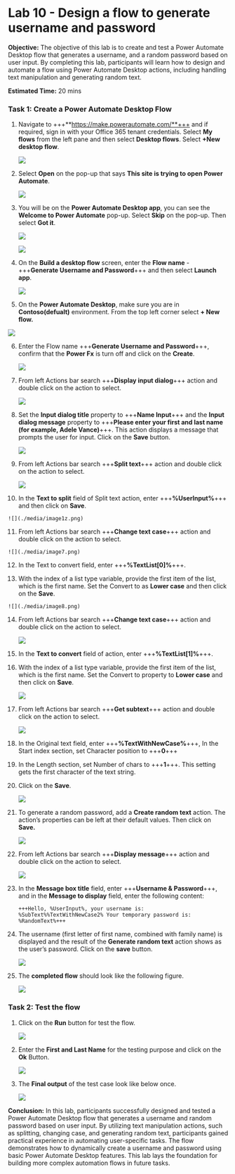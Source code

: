 # **Lab 10 - Design a flow to generate username and password**​

**Objective:** The objective of this lab is to create and test a Power
Automate Desktop flow that generates a username, and a random password
based on user input. By completing this lab, participants will learn how
to design and automate a flow using Power Automate Desktop actions,
including handling text manipulation and generating random text.

**Estimated Time:** 20 mins

### **Task 1: Create a Power Automate Desktop Flow**

1.  Navigate to +++**https://make.powerautomate.com/**+++ and if required, sign in with your Office 365 tenant credentials. Select **My flows** from the left pane and then select **Desktop flows**. Select **+New desktop flow**.

    ![](./media/image1.1.png)

2.  Select **Open** on the pop-up that says **This site is trying to open Power Automate**.

    ![](./media/image1.2.1.png)
    
3.  You will be on the **Power Automate Desktop app**, you can see the **Welcome to Power Automate** pop-up. Select **Skip** on the pop-up. Then select **Got it**.

    ![](./media/image1.2.2.png)

    ![](./media/image1.2.3.png)
  
4. On the **Build a desktop flow** screen, enter the **Flow name** - +++**Generate Username and Password**+++ and then select **Launch app**.

    ![](./media/image1.2.png)

5.   On the **Power Automate Desktop**, make sure you are in **Contoso(defualt)** environment. From the top left corner select **+ New flow.**
    

   ![](./media/image1.png)

6.  Enter the Flow name +++**Generate Username and Password**+++, confirm that 
    the **Power Fx** is turn off and click on the **Create**.

    ![](./media/imageaz.png)


7.  From left Actions bar search +++**Display input dialog**+++ action and
    double click on the action to select.

    ![](./media/image3.png)


8.  Set the **Input dialog title** property to +++**Name Input**+++ and
    the **Input dialog message** property to +++**Please enter your first
    and last name (for example, Adele Vance)**+++. This action displays a
    message that prompts the user for input. Click on the **Save**
    button.

    ![](./media/image4.png)


9.  From left Actions bar search +++**Split text**+++ action and double click
    on the action to select.

     ![](./media/image5.png)


10.  In the **Text to split** field of Split text action,
    enter +++**%UserInput%**+++ and then click on **Save**.

    ![](./media/image1z.png)


11.  From left Actions bar search +++**Change text case**+++ action and double
    click on the action to select.

    ![](./media/image7.png)


12.  In the Text to convert field, enter +++**%TextList\[0\]%**+++. 

13.  With the index of a list type variable, provide the first item of
    the list, which is the first name. Set the Convert to as **Lower
    case** and then click on the **Save**.

    ![](./media/image8.png)


14. From left Actions bar search +++**Change text case**+++ action and double
    click on the action to select.

    ![](./media/image9.png)

15. In the **Text to convert** field of action, enter
    +++**%TextList[1]%**+++.

16. With the index of a list type variable, provide the first item of
    the list, which is the first name. Set the Convert to property to
    **Lower case** and then click on **Save**.

    ![](./media/image10.png)


17. From left Actions bar search +++**Get subtext**+++ action and double click
    on the action to select.

    ![](./media/image11.png)


18. In the Original text field, enter +++**%TextWithNewCase%**+++, In the
    Start index section, set Character position to +++**0**+++

19. In the Length section, set Number of chars to +++**1**+++. This setting
    gets the first character of the text string.

20. Click on the **Save**.

    ![](./media/image12.png)


21. To generate a random password, add a **Create random text** action.
    The action’s properties can be left at their default values. Then
    click on **Save.**

    ![](./media/image13.png)


22. From left Actions bar search +++**Display message**+++ action and double
    click on the action to select.

    ![](./media/image14.png)


23. In the **Message box title** field, enter +++**Username & Password**+++,
    and in the **Message to display** field, enter the following
    content:

        +++Hello, %UserInput%, your username is: %SubText%%TextWithNewCase2% Your temporary password is: %RandomText%+++

24. The username (first letter of first name, combined with family name)
    is displayed and the result of the **Generate random text** action
    shows as the user’s password. Click on the **save** button.

    ![](./media/image15.png)


25. The **completed flow** should look like the following figure.

    ![](./media/image16.png)


### **Task 2: Test the flow**

1.  Click on the **Run** button for test the flow.

    ![](./media/image17.png)


2.  Enter the **First and Last Name** for the testing purpose and click
    on the **Ok** Button.

    ![](./media/image18.png)


3.  The **Final output** of the test case look like below once.

      ![](./media/image19.png)


**Conclusion:** In this lab, participants successfully designed and
tested a Power Automate Desktop flow that generates a username and
random password based on user input. By utilizing text manipulation
actions, such as splitting, changing case, and generating random text,
participants gained practical experience in automating user-specific
tasks. The flow demonstrates how to dynamically create a username and
password using basic Power Automate Desktop features. This lab lays
the foundation for building more complex automation flows in future
tasks.
